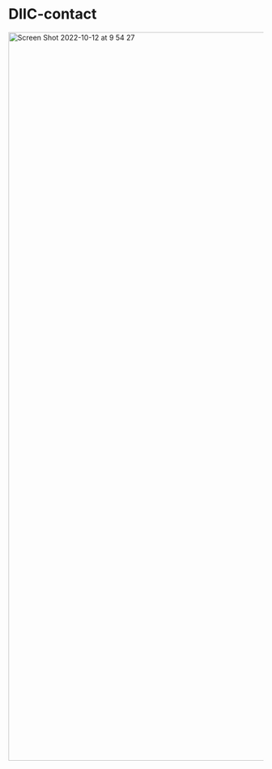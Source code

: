 # DIIC-contact

<img width="1440" alt="Screen Shot 2022-10-12 at 9 54 27" src="https://user-images.githubusercontent.com/90805736/196150259-bbc76bac-7cab-4bce-aaa2-3904c2882368.png">
